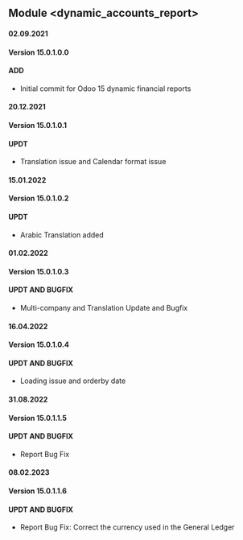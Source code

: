 ## Module <dynamic_accounts_report>

#### 02.09.2021
#### Version 15.0.1.0.0
#### ADD
- Initial commit for Odoo 15 dynamic financial reports



#### 20.12.2021
#### Version 15.0.1.0.1
#### UPDT
- Translation issue and Calendar format issue

#### 15.01.2022
#### Version 15.0.1.0.2
#### UPDT
- Arabic Translation added

#### 01.02.2022
#### Version 15.0.1.0.3
#### UPDT AND BUGFIX
- Multi-company and Translation Update and Bugfix

#### 16.04.2022
#### Version 15.0.1.0.4
#### UPDT AND BUGFIX
- Loading issue and orderby date

#### 31.08.2022
#### Version 15.0.1.1.5
#### UPDT AND BUGFIX
- Report Bug Fix

#### 08.02.2023
#### Version 15.0.1.1.6
#### UPDT AND BUGFIX
- Report Bug Fix: Correct the currency used in the General Ledger
